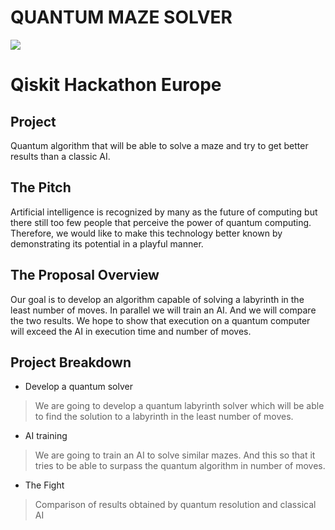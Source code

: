 # QUANTUM MAZE SOLVER

![](https://nsa40.casimages.com/img/2021/04/29/mini_210429101936308550.png)

# Qiskit Hackathon Europe

## Project
Quantum algorithm that will be able to solve a maze and try to get better results than a classic AI.

## The Pitch
Artificial intelligence is recognized by many as the future of computing but there still too few people that perceive the power of quantum computing. Therefore, we would like to make this technology better known by demonstrating its potential in a playful manner.

## The Proposal Overview
Our goal is to develop an algorithm capable of solving a labyrinth in the least number of moves. In parallel we will train an AI. And we will compare the two results. We hope to show that execution on a quantum computer will exceed the AI in execution time and number of moves.

## Project Breakdown
- Develop a quantum solver
> We are going to develop a quantum labyrinth solver which will be able to find the solution to a labyrinth in the least number of moves.

- AI training
> We are going to train an AI to solve similar mazes. And this so that it tries to be able to surpass the quantum algorithm in number of moves.

- The Fight
> Comparison of results obtained by quantum resolution and classical AI
